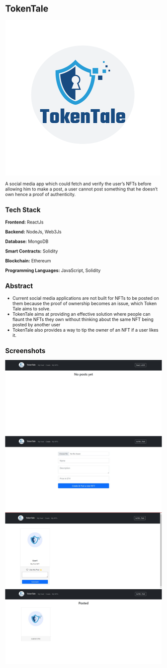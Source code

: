 
# TokenTale

![Logo](src/images/logo.png)

A social media app which could fetch and verify the user’s NFTs before allowing him to make a post, a user cannot post something that he doesn’t own hence a proof of authenticity.


## Tech Stack

**Frontend:** ReactJs

**Backend:** NodeJs, Web3Js

**Database:** MongoDB

**Smart Contracts:** Solidity

**Blockchain:** Ethereum

**Programming Languages:** JavaScript, Solidity


## Abstract

* Current social media applications are not built for NFTs to be posted on them because the proof of ownership becomes an issue, which Token Tale aims to solve.
* TokenTale aims at providing an effective solution where people can flaunt the NFTs they own without thinking about the same NFT being posted by another user
* TokenTale also provides a way to tip the owner of an NFT if a user likes it.



## Screenshots

<!-- ![App Screenshot](https://via.placeholder.com/468x300?text=App+Screenshot+Here) -->
![1](output/1.jpeg)
![2](output/3.jpeg)
![3](output/2.jpeg)
![4](output/4.jpeg)




